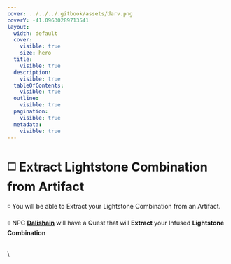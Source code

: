 ```yaml
---
cover: ../../../.gitbook/assets/darv.png
coverY: -41.09630289713541
layout:
  width: default
  cover:
    visible: true
    size: hero
  title:
    visible: true
  description:
    visible: true
  tableOfContents:
    visible: true
  outline:
    visible: true
  pagination:
    visible: true
  metadata:
    visible: true
---
```


# ◻️ Extract Lightstone Combination from Artifact

◽️ You will be able to Extract your Lightstone Combination from an Artifact.

◽️ NPC [**Dalishain**](https://bdocodex.com/us/npc/59562/1/) will have a Quest that will **Extract** your Infused **Lightstone Combination**

\
\
